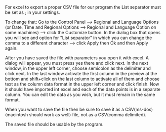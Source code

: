 For excel to export a proper CSV file for our program the List separator must be set as ; in your settings.

To change that:
Go to the Control Panel --> Regional and Language Options (or Date, Time and Regional Options --> Regional and Language Option on some machines) --> click the Customize button. In the dialog box that opens you will see and option for "List separator" in which you can change the comma to a different character --> click Apply then Ok and then Apply again.

After you have saved the file with parameters you open it with excel.
A dialog will appear, you must press yes there and click next. In the next window, in the upper left corner, choose semicolon as the delimiter and click next. In the last window activate the first column in the preview at the bottom and shift+click on the last column to activate all of them and choose text as the column data format in the upper left corner and click finish. Now it should have imported int excel and each of the data points is in a separate column.
You can edit the data as you wish, but it must remain in the same format.

When you want to save the file then be sure to save it as a CSV(ms-dos) (macintosh should work as well) file, not as a CSV(comma delimited).

The saved file should be usable by the program.